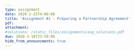 ```yaml
---
type: assignment
date: 2020-2-25T4:00:00
title: 'Assignment #1 - Preparing a Partnership Agreement'
pdf: 
attachment: 
#solutions: /static_files/assignments/asg_solutions.pdf
due: 2020-3-10T23:59:00
hide_from_announcments: true
---
```


